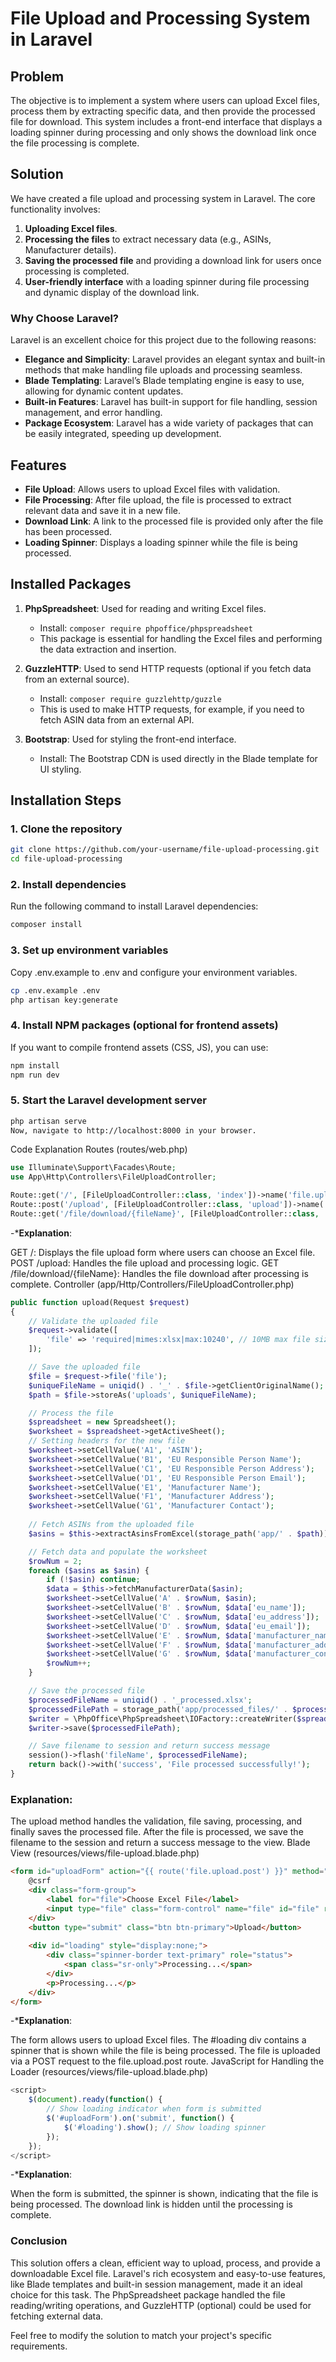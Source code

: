 # File Upload and Processing System in Laravel

## Problem

The objective is to implement a system where users can upload Excel files, process them by extracting specific data, and then provide the processed file for download. This system includes a front-end interface that displays a loading spinner during processing and only shows the download link once the file processing is complete.

## Solution

We have created a file upload and processing system in Laravel. The core functionality involves:

1. **Uploading Excel files**.
2. **Processing the files** to extract necessary data (e.g., ASINs, Manufacturer details).
3. **Saving the processed file** and providing a download link for users once processing is completed.
4. **User-friendly interface** with a loading spinner during file processing and dynamic display of the download link.

### Why Choose Laravel?

Laravel is an excellent choice for this project due to the following reasons:

- **Elegance and Simplicity**: Laravel provides an elegant syntax and built-in methods that make handling file uploads and processing seamless.
- **Blade Templating**: Laravel’s Blade templating engine is easy to use, allowing for dynamic content updates.
- **Built-in Features**: Laravel has built-in support for file handling, session management, and error handling.
- **Package Ecosystem**: Laravel has a wide variety of packages that can be easily integrated, speeding up development.

## Features

- **File Upload**: Allows users to upload Excel files with validation.
- **File Processing**: After file upload, the file is processed to extract relevant data and save it in a new file.
- **Download Link**: A link to the processed file is provided only after the file has been processed.
- **Loading Spinner**: Displays a loading spinner while the file is being processed.

## Installed Packages

1. **PhpSpreadsheet**: Used for reading and writing Excel files.
   - Install: `composer require phpoffice/phpspreadsheet`
   - This package is essential for handling the Excel files and performing the data extraction and insertion.

2. **GuzzleHTTP**: Used to send HTTP requests (optional if you fetch data from an external source).
   - Install: `composer require guzzlehttp/guzzle`
   - This is used to make HTTP requests, for example, if you need to fetch ASIN data from an external API.

3. **Bootstrap**: Used for styling the front-end interface.
   - Install: The Bootstrap CDN is used directly in the Blade template for UI styling.

## Installation Steps

### 1. Clone the repository

```bash
git clone https://github.com/your-username/file-upload-processing.git
cd file-upload-processing
```
### 2. Install dependencies
Run the following command to install Laravel dependencies:

```bash
composer install
```
### 3. Set up environment variables
Copy .env.example to .env and configure your environment variables.

```bash
cp .env.example .env
php artisan key:generate
```
### 4. Install NPM packages (optional for frontend assets)
If you want to compile frontend assets (CSS, JS), you can use:

```bash
npm install
npm run dev
```

### 5. Start the Laravel development server
```bash
php artisan serve
Now, navigate to http://localhost:8000 in your browser.
```
Code Explanation
Routes (routes/web.php)
```php
use Illuminate\Support\Facades\Route;
use App\Http\Controllers\FileUploadController;

Route::get('/', [FileUploadController::class, 'index'])->name('file.upload');
Route::post('/upload', [FileUploadController::class, 'upload'])->name('file.upload.post');
Route::get('/file/download/{fileName}', [FileUploadController::class, 'download'])->name('file.download');
```
-***Explanation**:

GET /: Displays the file upload form where users can choose an Excel file.
POST /upload: Handles the file upload and processing logic.
GET /file/download/{fileName}: Handles the file download after processing is complete.
Controller (app/Http/Controllers/FileUploadController.php)
```php
public function upload(Request $request)
{
    // Validate the uploaded file
    $request->validate([
        'file' => 'required|mimes:xlsx|max:10240', // 10MB max file size
    ]);

    // Save the uploaded file
    $file = $request->file('file');
    $uniqueFileName = uniqid() . '_' . $file->getClientOriginalName();
    $path = $file->storeAs('uploads', $uniqueFileName);

    // Process the file
    $spreadsheet = new Spreadsheet();
    $worksheet = $spreadsheet->getActiveSheet();
    // Setting headers for the new file
    $worksheet->setCellValue('A1', 'ASIN');
    $worksheet->setCellValue('B1', 'EU Responsible Person Name');
    $worksheet->setCellValue('C1', 'EU Responsible Person Address');
    $worksheet->setCellValue('D1', 'EU Responsible Person Email');
    $worksheet->setCellValue('E1', 'Manufacturer Name');
    $worksheet->setCellValue('F1', 'Manufacturer Address');
    $worksheet->setCellValue('G1', 'Manufacturer Contact');
    
    // Fetch ASINs from the uploaded file
    $asins = $this->extractAsinsFromExcel(storage_path('app/' . $path));

    // Fetch data and populate the worksheet
    $rowNum = 2;
    foreach ($asins as $asin) {
        if (!$asin) continue;
        $data = $this->fetchManufacturerData($asin);
        $worksheet->setCellValue('A' . $rowNum, $asin);
        $worksheet->setCellValue('B' . $rowNum, $data['eu_name']);
        $worksheet->setCellValue('C' . $rowNum, $data['eu_address']);
        $worksheet->setCellValue('D' . $rowNum, $data['eu_email']);
        $worksheet->setCellValue('E' . $rowNum, $data['manufacturer_name']);
        $worksheet->setCellValue('F' . $rowNum, $data['manufacturer_address']);
        $worksheet->setCellValue('G' . $rowNum, $data['manufacturer_contact']);
        $rowNum++;
    }

    // Save the processed file
    $processedFileName = uniqid() . '_processed.xlsx';
    $processedFilePath = storage_path('app/processed_files/' . $processedFileName);
    $writer = \PhpOffice\PhpSpreadsheet\IOFactory::createWriter($spreadsheet, 'Xlsx');
    $writer->save($processedFilePath);

    // Save filename to session and return success message
    session()->flash('fileName', $processedFileName);
    return back()->with('success', 'File processed successfully!');
}
```
### Explanation:

The upload method handles the validation, file saving, processing, and finally saves the processed file.
After the file is processed, we save the filename to the session and return a success message to the view.
Blade View (resources/views/file-upload.blade.php)
```html
<form id="uploadForm" action="{{ route('file.upload.post') }}" method="POST" enctype="multipart/form-data">
    @csrf
    <div class="form-group">
        <label for="file">Choose Excel File</label>
        <input type="file" class="form-control" name="file" id="file" required>
    </div>
    <button type="submit" class="btn btn-primary">Upload</button>
    
    <div id="loading" style="display:none;">
        <div class="spinner-border text-primary" role="status">
            <span class="sr-only">Processing...</span>
        </div>
        <p>Processing...</p>
    </div>
</form>
```
-***Explanation**:

The form allows users to upload Excel files.
The #loading div contains a spinner that is shown while the file is being processed.
The file is uploaded via a POST request to the file.upload.post route.
JavaScript for Handling the Loader (resources/views/file-upload.blade.php)
```javascript
<script>
    $(document).ready(function() {
        // Show loading indicator when form is submitted
        $('#uploadForm').on('submit', function() {
            $('#loading').show(); // Show loading spinner
        });
    });
</script>
```
-***Explanation**:

When the form is submitted, the spinner is shown, indicating that the file is being processed.
The download link is hidden until the processing is complete.
### Conclusion
This solution offers a clean, efficient way to upload, process, and provide a downloadable Excel file. Laravel's rich ecosystem and easy-to-use features, like Blade templates and built-in session management, made it an ideal choice for this task. The PhpSpreadsheet package handled the file reading/writing operations, and GuzzleHTTP (optional) could be used for fetching external data.

Feel free to modify the solution to match your project's specific requirements.